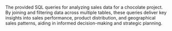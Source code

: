 

The provided SQL queries for analyzing sales data for a chocolate project.
By joining and filtering data across multiple tables, these queries deliver key insights into sales performance, product distribution, and geographical sales patterns, aiding in informed decision-making and strategic planning.
